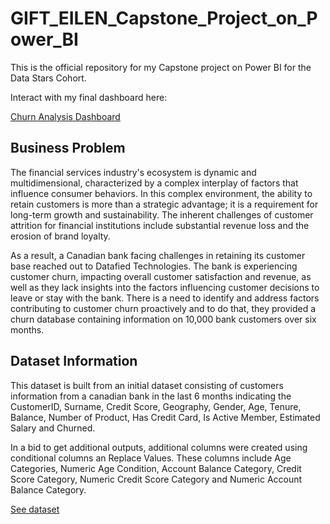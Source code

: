 # GIFT_EILEN_Capstone_Project_on_Power_BI
This is the official repository for my Capstone project on Power BI for the Data Stars Cohort.

Interact with my final dashboard here:

[Churn Analysis Dashboard](https://1drv.ms/u/c/2c52db07c0f2ca61/ERUGxWujRblCjoH3TIrwKm8BkJ25HDgA_pNHf9wdNxWB5g?e=nzYyIp)

## Business Problem
The financial services industry's ecosystem is dynamic and multidimensional, characterized by a complex interplay of factors that influence consumer behaviors. In this complex environment, the ability to retain customers is more than a strategic advantage; it is a requirement for long-term growth and sustainability. The inherent challenges of customer attrition for financial institutions include substantial revenue loss and the erosion of brand loyalty.

As a result, a Canadian bank facing challenges in retaining its customer base reached out to Datafied Technologies. The bank is experiencing customer churn, impacting overall customer satisfaction and revenue, as well as they lack insights into the factors influencing customer decisions to leave or stay with the bank. There is a need to identify and address factors contributing to customer churn proactively and to do that, they provided a churn database containing information on 10,000 bank customers over six months. 

## Dataset Information
This dataset is built from an initial dataset consisting of customers information from a canadian bank in the last 6 months indicating the CustomerID, Surname, Credit Score, Geography, Gender, Age, Tenure, Balance, Number of Product, Has Credit Card, Is Active Member, Estimated Salary and Churned.

In a bid to get additional outputs, additional columns were created using conditional columns an Replace Values. These columns include Age Categories, Numeric Age Condition, Account Balance Category, Credit Score Category, Numeric Credit Score Category and Numeric Account Balance Category.

[See dataset](https://docs.google.com/spreadsheets/d/1YqrpwWt8W5AZMfsHWMqhxYPjDiL9h2359TyOgqLW2BI/edit?gid=33620971#gid=33620971)
